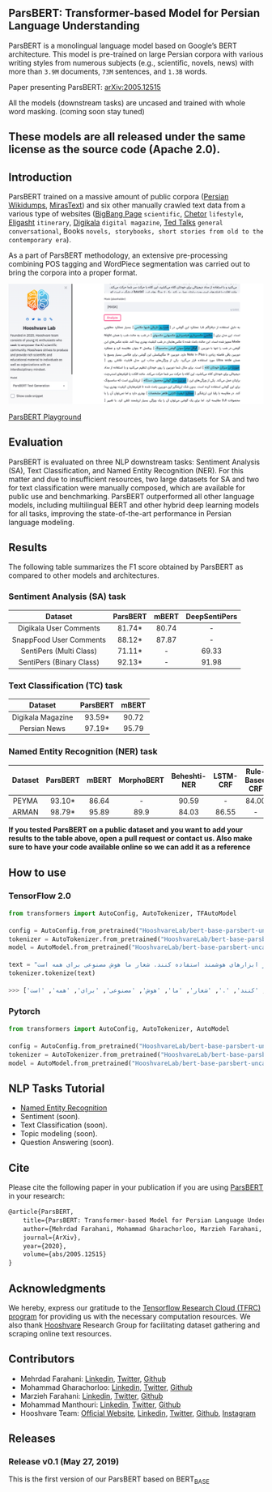 ## ParsBERT: Transformer-based Model for Persian Language Understanding

ParsBERT is a monolingual language model based on Google’s BERT architecture. This model is pre-trained on large Persian corpora with various writing styles from numerous subjects (e.g., scientific, novels, news) with more than `3.9M` documents, `73M` sentences, and `1.3B` words. 

Paper presenting ParsBERT: [arXiv:2005.12515](https://arxiv.org/abs/2005.12515)

All the models (downstream tasks) are uncased and trained with whole word masking. (coming soon stay tuned)

**These models are all released under the same license as the source code (Apache 2.0).**
---

## Introduction

ParsBERT trained on a massive amount of public corpora ([Persian Wikidumps](https://dumps.wikimedia.org/fawiki/), [MirasText](https://github.com/miras-tech/MirasText)) and six other manually crawled text data from a various type of websites ([BigBang Page](https://bigbangpage.com/) `scientific`, [Chetor](https://www.chetor.com/) `lifestyle`, [Eligasht](https://www.eligasht.com/Blog/) `itinerary`,  [Digikala](https://www.digikala.com/mag/) `digital magazine`, [Ted Talks](https://www.ted.com/talks) `general conversational`, Books `novels, storybooks, short stories from old to the contemporary era`).

As a part of ParsBERT methodology, an extensive pre-processing combining POS tagging and WordPiece segmentation was carried out to bring the corpora into a proper format. 


[![ParsBERT Demo](/assets/parsbert-playground.png)](https://www.youtube.com/watch?v=Fyirkq668PE)

[ParsBERT Playground](http://lab.hooshvare.com/)


## Evaluation

ParsBERT is evaluated on three NLP downstream tasks: Sentiment Analysis (SA), Text Classification, and Named Entity Recognition (NER). For this matter and due to insufficient resources, two large datasets for SA and two for text classification were manually composed, which are available for public use and benchmarking. ParsBERT outperformed all other language models, including multilingual BERT and other hybrid deep learning models for all tasks, improving the state-of-the-art performance in Persian language modeling.

## Results

The following table summarizes the F1 score obtained by ParsBERT as compared to other models and architectures.



### Sentiment Analysis (SA) task

|           Dataset          |  ParsBERT | mBERT | DeepSentiPers |
|:--------------------------:|:---------:|:-----:|:-------------:|
|   Digikala User Comments   |   81.74*  | 80.74 |       -       |
|   SnappFood User Comments  |   88.12*  | 87.87 |       -       |
|   SentiPers (Multi Class)  |   71.11*  |   -   |     69.33     |
|  SentiPers (Binary Class)  |   92.13*  |   -   |     91.98     |



### Text Classification (TC) task

|      Dataset      | ParsBERT | mBERT |
|:-----------------:|:--------:|:-----:|
| Digikala Magazine |   93.59* | 90.72 |
|    Persian News   |   97.19* | 95.79 |


### Named Entity Recognition (NER) task

| Dataset | ParsBERT |  mBERT   | MorphoBERT |  Beheshti-NER  |  LSTM-CRF  |  Rule-Based CRF  |  BiLSTM-CRF  |
|:-------:|:--------:|:--------:|:----------:|:--------------:|:----------:|:----------------:|:------------:|
|  PEYMA  |   93.10* |   86.64  |      -     |      90.59     |      -     |       84.00      |       -      |
|  ARMAN  |   98.79* |   95.89  |    89.9    |      84.03     |    86.55   |         -        |     77.45    |


**If you tested ParsBERT on a public dataset and you want to add your results to the table above, open a pull request or contact us. Also make sure to have your code available online so we can add it as a reference**

## How to use

### TensorFlow 2.0

```python
from transformers import AutoConfig, AutoTokenizer, TFAutoModel

config = AutoConfig.from_pretrained("HooshvareLab/bert-base-parsbert-uncased")
tokenizer = AutoTokenizer.from_pretrained("HooshvareLab/bert-base-parsbert-uncased")
model = AutoModel.from_pretrained("HooshvareLab/bert-base-parsbert-uncased")

text = "ما در هوشواره معتقدیم با انتقال صحیح دانش و آگاهی، همه افراد می‌توانند از ابزارهای هوشمند استفاده کنند. شعار ما هوش مصنوعی برای همه است."
tokenizer.tokenize(text)

>>> ['ما', 'در', 'هوش', '##واره', 'معتقدیم', 'با', 'انتقال', 'صحیح', 'دانش', 'و', 'اگاهی', '،', 'همه', 'افراد', 'میتوانند', 'از', 'ابزارهای', 'هوشمند', 'استفاده', 'کنند', '.', 'شعار', 'ما', 'هوش', 'مصنوعی', 'برای', 'همه', 'است', '.']

```

### Pytorch

```python
from transformers import AutoConfig, AutoTokenizer, AutoModel

config = AutoConfig.from_pretrained("HooshvareLab/bert-base-parsbert-uncased")
tokenizer = AutoTokenizer.from_pretrained("HooshvareLab/bert-base-parsbert-uncased")
model = AutoModel.from_pretrained("HooshvareLab/bert-base-parsbert-uncased")
```


## NLP Tasks Tutorial 

- [Named Entity Recognition](https://github.com/hooshvare/parsbert-ner)
- Sentiment (soon).
- Text Classification (soon).
- Topic modeling (soon).
- Question Answering (soon).


## Cite 

Please cite the following paper in your publication if you are using [ParsBERT](https://arxiv.org/abs/2005.12515) in your research:

```markdown
@article{ParsBERT,
    title={ParsBERT: Transformer-based Model for Persian Language Understanding},
    author={Mehrdad Farahani, Mohammad Gharachorloo, Marzieh Farahani, Mohammad Manthouri},
    journal={ArXiv},
    year={2020},
    volume={abs/2005.12515}
}
```


## Acknowledgments

We hereby, express our gratitude to the [Tensorflow Research Cloud (TFRC) program](https://tensorflow.org/tfrc) for providing us with the necessary computation resources. We also thank [Hooshvare](https://hooshvare.com) Research Group for facilitating dataset gathering and scraping online text resources.


## Contributors

- Mehrdad Farahani: [Linkedin](https://www.linkedin.com/in/m3hrdadfi/), [Twitter](https://twitter.com/m3hrdadfi), [Github](https://github.com/m3hrdadfi)
- Mohammad Gharachorloo:  [Linkedin](https://www.linkedin.com/in/mohammad-gharachorloo/), [Twitter](https://twitter.com/MGharachorloo), [Github](https://github.com/baarsaam)
- Marzieh Farahani:  [Linkedin](https://www.linkedin.com/in/marziehphi/), [Twitter](https://twitter.com/marziehphi), [Github](https://github.com/marziehphi)
- Mohammad Manthouri:  [Linkedin](https://www.linkedin.com/in/mohammad-manthouri-aka-mansouri-07030766/), [Twitter](https://twitter.com/mmanthouri), [Github](https://github.com/mmanthouri)
- Hooshvare Team:  [Official Website](https://hooshvare.com/), [Linkedin](https://www.linkedin.com/company/hooshvare), [Twitter](https://twitter.com/hooshvare), [Github](https://github.com/hooshvare), [Instagram](https://www.instagram.com/hooshvare/)


## Releases

### Release v0.1 (May 27, 2019)
This is the first version of our ParsBERT based on BERT<sub>BASE</sub>
